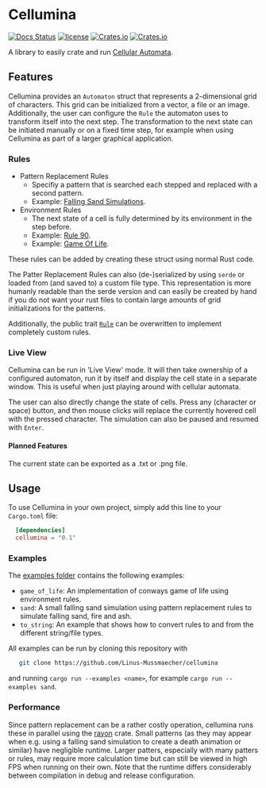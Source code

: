 # Cellumina

[![Docs Status](https://docs.rs/mooeye/badge.svg)](https://docs.rs/cellumina)
[![license](https://img.shields.io/badge/license-MIT-blue.svg)](https://github.com/Linus-Mussmaecher/cellumina/blob/main/LICENSE)
[![Crates.io](https://img.shields.io/crates/v/cellumina.svg)](https://crates.io/crates/cellumina)
[![Crates.io](https://img.shields.io/crates/d/cellumina.svg)](https://crates.io/crates/cellumina)

A library to easily crate and run [Cellular Automata](https://en.wikipedia.org/wiki/Cellular_automaton).

## Features

Cellumina provides an ```Automaton``` struct that represents a 2-dimensional grid of characters.
This grid can be initialized from a vector, a file or an image.
Additionally, the user can configure the ```Rule``` the automaton uses to transform itself into the next step.
The transformation to the next state can be initiated manually or on a fixed time step, for example when using Cellumina as part of a larger graphical application.

### Rules

* Pattern Replacement Rules
  * Specifiy a pattern that is searched each stepped and replaced with a second pattern.
  * Example: [Falling Sand Simulations](https://w-shadow.com/blog/2009/09/29/falling-sand-style-water-simulation/).
* Environment Rules
  * The next state of a cell is fully determined by its environment in the step before.
  * Example: [Rule 90](https://en.wikipedia.org/wiki/Rule_90).
  * Example: [Game Of Life](https://en.wikipedia.org/wiki/Conway%27s_Game_of_Life).

These rules can be added by creating these struct using normal Rust code.

The Patter Replacement Rules can also (de-)serialized by using ```serde``` or loaded from (and saved to) a custom file type.
This representation is more humanly readable than the serde version and can easily be created by hand if you do not want your rust files to contain large amounts of grid initializations for the patterns.

Additionally, the public trait [```Rule```](https://docs.rs/cellumina/latest/cellumina/rule/trait.Rule.html) can be overwritten to implement completely custom rules.

### Live View

Cellumina can be run in 'Live View' mode.
It will then take ownership of a configured automaton, run it by itself and display the cell state in a separate window.
This is useful when just playing around with cellular automata.

The user can also directly change the state of cells. Press any (character or space) button, and then mouse clicks will replace the currently hovered cell with the pressed character.
The simulation can also be paused and resumed with ```Enter```.

#### Planned Features

The current state can be exported as a .txt or .png file.

## Usage

To use Cellumina in your own project, simply add this line to your ```Cargo.toml``` file:
```toml
  [dependencies]
  cellumina = "0.1"
```

### Examples

The [examples folder](https://github.com/Linus-Mussmaecher/cellumina/tree/master/examples) contains the following examples:

 * ```game_of_life```: An implementation of conways game of life using environment rules.
 * ```sand```: A small falling sand simulation using pattern replacement rules to simulate falling sand, fire and ash.
 * ```to_string```: An example that shows how to convert rules to and from the different string/file types.

 All examples can be run by cloning this repository with
 ```bash
    git clone https://github.com/Linus-Mussmaecher/cellumina
 ```
 and running ```cargo run --examples <name>```, for example ```cargo run --examples sand```.


### Performance

Since pattern replacement can be a rather costly operation, cellumina runs these in parallel using the [rayon](https://github.com/rayon-rs/rayon) crate.
Small patterns (as they may appear when e.g. using a falling sand simulation to create a death animation or similar) have negligible runtime.
Larger patters, especially with many patters or rules, may require more calculation time but can still be viewed in high FPS when running on their own.
Note that the runtime differs considerably between compilation in debug and release configuration.